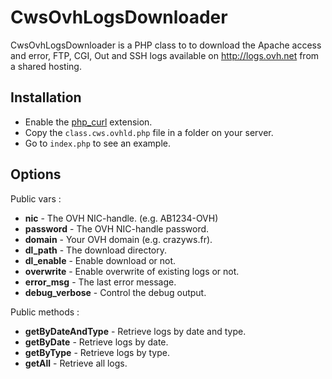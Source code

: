 CwsOvhLogsDownloader
====================

CwsOvhLogsDownloader is a PHP class to to download the Apache access and error, FTP, CGI, Out and SSH logs available on http://logs.ovh.net from a shared hosting.

Installation
------------

* Enable the [php_curl](http://php.net/manual/en/book.curl.php) extension.
* Copy the ``class.cws.ovhld.php`` file in a folder on your server.
* Go to ``index.php`` to see an example.

Options
-------

Public vars :

* **nic** - The OVH NIC-handle. (e.g. AB1234-OVH)
* **password** - The OVH NIC-handle password.
* **domain** - Your OVH domain (e.g. crazyws.fr).
* **dl_path** - The download directory.
* **dl_enable** - Enable download or not.
* **overwrite** - Enable overwrite of existing logs or not.
* **error_msg** - The last error message.
* **debug_verbose** - Control the debug output.

Public methods :

* **getByDateAndType** - Retrieve logs by date and type.
* **getByDate** - Retrieve logs by date.
* **getByType** - Retrieve logs by type.
* **getAll** - Retrieve all logs.